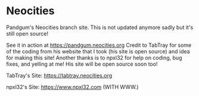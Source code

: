 # Neocities
Pandgum's Neocities branch site. This is not updated anymore sadly but it's still open source!

See it in action at https://pandgum.neocities.org
Credit to TabTray for some of the coding from his website that I took (his site is open source) and idea for making this site! Another thanks is to npxl32 for help on coding, bug fixes, and yelling at me! His site will be open source soon too!

TabTray's Site: https://tabtray.neocities.org

npxl32's Site: https://www.npxl32.com (WITH WWW.)
